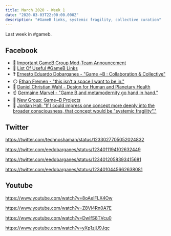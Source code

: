 ```yaml
---
title: March 2020 - Week 1
date: "2020-03-03T22:00:00.000Z"
description: "#GameB links, systemic fragility, collective curation"
---
```


Last week in #gameb.

## Facebook

- 📣 [Important GameB Group Mod-Team Announcement](https://web.facebook.com/notes/gameb/important-gameb-group-mod-team-announcement/2611297609100283/)
- 📖 [List Of Useful #GameB Links](https://web.facebook.com/notes/gameb/list-of-useful-gameb-links/2607427549487289/)
- ❓ [Ernesto Eduardo Dobarganes - "Game ~B : Collaboration & Collective"](https://web.facebook.com/groups/1447251258838263/permalink/2611398782423499/)
- ☹️ [Ethan Fremen - "this isn't a space I want to be in."](https://web.facebook.com/groups/1447251258838263/permalink/2610587305837980/)
- 📖 [Daniel Christian Wahl - Design for Human and Planetary Health](https://web.facebook.com/groups/1447251258838263/permalink/2609423242621053/)
- ☝️ [Germaine Marvel - "Game B and metamodernity go hand in hand."](https://web.facebook.com/groups/1447251258838263/permalink/2608836319346412/)
- 📣 [New Group: Game~B Projects](https://web.facebook.com/groups/1142306489471197/)
- 🧙 [Jordan Hall: "If I could impress one concept more deeply into the broader consciousness, that concept would be "systemic fragility"."](https://web.facebook.com/phonomancer/posts/10157004462443479)

## Twitter

https://twitter.com/technoshaman/status/1233027705052024832

https://twitter.com/eedobarganes/status/1234011194102632449

https://twitter.com/eedobarganes/status/1234012058393415681

https://twitter.com/eedobarganes/status/1234010445662638081

## Youtube

https://www.youtube.com/watch?v=8oAelFLX4Ow

https://www.youtube.com/watch?v=Z8Vl4Rn0A7E

https://www.youtube.com/watch?v=DwIfS8TVcu0

https://www.youtube.com/watch?v=yXp1zjU9Jqc
